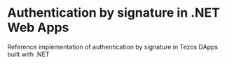 # Authentication by signature in .NET Web Apps

Reference implementation of authentication by signature in Tezos DApps built with .NET
